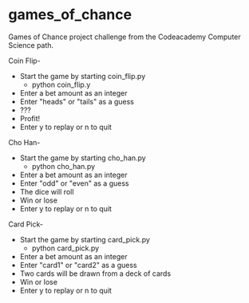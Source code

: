 # games_of_chance
Games of Chance project challenge from the Codeacademy Computer Science path.

Coin Flip-
- Start the game by starting coin_flip.py
    - python coin_flip.y
- Enter a bet amount as an integer
- Enter "heads" or "tails" as a guess
- ???
- Profit!
- Enter y to replay or n to quit

Cho Han-
- Start the game by starting cho_han.py
    - python cho_han.py
- Enter a bet amount as an integer
- Enter "odd" or "even" as a guess
- The dice will roll
- Win or lose
- Enter y to replay or n to quit

Card Pick-
- Start the game by starting card_pick.py
    - python card_pick.py
- Enter a bet amount as an integer
- Enter "card1" or "card2" as a guess
- Two cards will be drawn from a deck of cards
- Win or lose
- Enter y to replay or n to quit